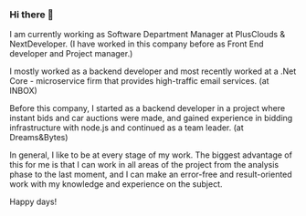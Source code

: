 ### Hi there 👋

I am currently working as Software Department Manager at PlusClouds & NextDeveloper. (I have worked in this company before as Front End developer and Project manager.)

I mostly worked as a backend developer and most recently worked at a .Net Core - microservice firm that provides high-traffic email services. (at INBOX)

Before this company, I started as a backend developer in a project where instant bids and car auctions were made, and gained experience in bidding infrastructure with node.js and continued as a team leader. (at Dreams&Bytes)

In general, I like to be at every stage of my work. The biggest advantage of this for me is that I can work in all areas of the project from the analysis phase to the last moment, and I can make an error-free and result-oriented work with my knowledge and experience on the subject.

Happy days!
